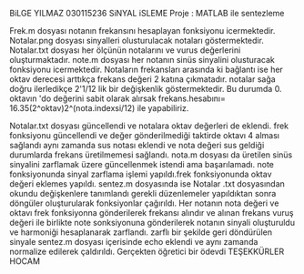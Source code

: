 BiLGE YILMAZ 030115236 SiNYAL iSLEME Proje : MATLAB ile sentezleme

Frek.m dosyası notanın frekansını hesaplayan fonksiyonu icermektedir. Notalar.png dosyası sinyalleri olusturulacak notaları göstermektedir. Notalar.txt dosyası her ölçünün notalarını ve vurus değerlerini oluşturmaktadır. note.m dosyası her notanın sinüs sinyalini olusturacak fonksiyonu icermektedir. Notaların frekansları arasında ki bağlantı ise her oktav derecesi arttıkça frekans değeri 2 katına çıkmatadır. notalar sağa doğru ilerledikçe 2'1/12 lik bir değişkenlik göstermektedir. Bu durumda 0. oktavın 'do değerini sabit olarak alırsak frekans.hesabını= 16.35(2^oktav)2^(nota.indexsi/12) ile yapabiliriz.

Notalar.txt dosyası güncellendi ve notalara oktav değerleri de eklendi. frek fonksiyonu güncellendi ve değer gönderilmediği taktirde oktavı 4 alması sağlandı aynı zamanda sus notası eklendi ve nota değeri sus geldiği durumlarda frekans üretilmemesi sağlandı. nota.m dosyası da üretilen sinüs sinyalini zarflamak üzere güncellenmek istendi ama başarılamadı. 
note fonksiyonunda sinyal zarflama işlemi yapıldı.frek fonksiyonunda oktav değeri eklemes yapıldı. sentez.m dosyasında ise
Notalar .txt dosyasından okundu değişkenlere tanımlandı gerekli düzenlemeler yapıldıktan sonra döngüler oluşturularak
fonksiyonlar çağırıldı. Her notanın nota değeri ve oktavı frek fonksiyonna gönderilerek frekansı alındır ve alınan frekans 
vuruş değeri ile birlikte note sonksiyonuna gönderilerek notanın sinyali oluşturuldu ve harmoniği hesaplanarak zarflandı.
zarflı bir şekilde geri döndürülen sinyale sentez.m dosyası içerisinde echo eklendi ve aynı zamanda normalize edilerek çaldırıldı.
Gerçekten öğretici bir ödevdi TEŞEKKÜRLER HOCAM 